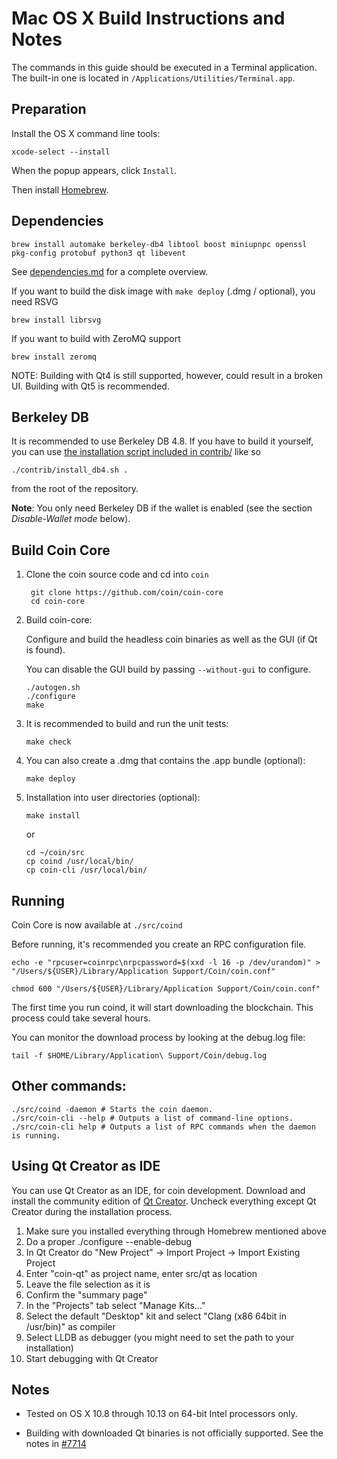 Mac OS X Build Instructions and Notes
====================================
The commands in this guide should be executed in a Terminal application.
The built-in one is located in `/Applications/Utilities/Terminal.app`.

Preparation
-----------
Install the OS X command line tools:

`xcode-select --install`

When the popup appears, click `Install`.

Then install [Homebrew](https://brew.sh).

Dependencies
----------------------

    brew install automake berkeley-db4 libtool boost miniupnpc openssl pkg-config protobuf python3 qt libevent

See [dependencies.md](dependencies.md) for a complete overview.

If you want to build the disk image with `make deploy` (.dmg / optional), you need RSVG

    brew install librsvg

If you want to build with ZeroMQ support
    
    brew install zeromq

NOTE: Building with Qt4 is still supported, however, could result in a broken UI. Building with Qt5 is recommended.

Berkeley DB
-----------
It is recommended to use Berkeley DB 4.8. If you have to build it yourself,
you can use [the installation script included in contrib/](/contrib/install_db4.sh)
like so

```shell
./contrib/install_db4.sh .
```

from the root of the repository.

**Note**: You only need Berkeley DB if the wallet is enabled (see the section *Disable-Wallet mode* below).

Build Coin Core
------------------------

1. Clone the coin source code and cd into `coin`

        git clone https://github.com/coin/coin-core
        cd coin-core

2.  Build coin-core:

    Configure and build the headless coin binaries as well as the GUI (if Qt is found).

    You can disable the GUI build by passing `--without-gui` to configure.

        ./autogen.sh
        ./configure
        make

3.  It is recommended to build and run the unit tests:

        make check

4.  You can also create a .dmg that contains the .app bundle (optional):

        make deploy

5.  Installation into user directories (optional):

        make install

    or

        cd ~/coin/src
        cp coind /usr/local/bin/
        cp coin-cli /usr/local/bin/

Running
-------

Coin Core is now available at `./src/coind`

Before running, it's recommended you create an RPC configuration file.

    echo -e "rpcuser=coinrpc\nrpcpassword=$(xxd -l 16 -p /dev/urandom)" > "/Users/${USER}/Library/Application Support/Coin/coin.conf"

    chmod 600 "/Users/${USER}/Library/Application Support/Coin/coin.conf"

The first time you run coind, it will start downloading the blockchain. This process could take several hours.

You can monitor the download process by looking at the debug.log file:

    tail -f $HOME/Library/Application\ Support/Coin/debug.log

Other commands:
-------

    ./src/coind -daemon # Starts the coin daemon.
    ./src/coin-cli --help # Outputs a list of command-line options.
    ./src/coin-cli help # Outputs a list of RPC commands when the daemon is running.

Using Qt Creator as IDE
------------------------
You can use Qt Creator as an IDE, for coin development.
Download and install the community edition of [Qt Creator](https://www.qt.io/download/).
Uncheck everything except Qt Creator during the installation process.

1. Make sure you installed everything through Homebrew mentioned above
2. Do a proper ./configure --enable-debug
3. In Qt Creator do "New Project" -> Import Project -> Import Existing Project
4. Enter "coin-qt" as project name, enter src/qt as location
5. Leave the file selection as it is
6. Confirm the "summary page"
7. In the "Projects" tab select "Manage Kits..."
8. Select the default "Desktop" kit and select "Clang (x86 64bit in /usr/bin)" as compiler
9. Select LLDB as debugger (you might need to set the path to your installation)
10. Start debugging with Qt Creator

Notes
-----

* Tested on OS X 10.8 through 10.13 on 64-bit Intel processors only.

* Building with downloaded Qt binaries is not officially supported. See the notes in [#7714](https://github.com/bitcoin/bitcoin/issues/7714)
